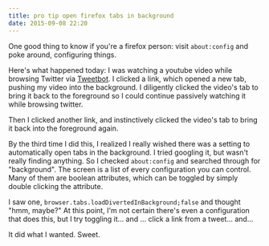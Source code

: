 ```yaml
---
title: pro tip open firefox tabs in background
date: 2015-09-08 22:20
---
```


One good thing to know if you're a firefox person: visit `about:config` and poke
around, configuring things.

Here's what happened today: I was watching a youtube video while browsing
Twitter via [Tweetbot](http://tapbots.com/tweetbot/mac/). I clicked a link,
which opened a new tab, pushing my video into the background. I diligently
clicked the video's tab to bring it back to the foreground so I could continue
passively watching it while browsing twitter.

Then I clicked another link, and instinctively clicked the video's tab to bring
it back into the foreground again.

By the third time I did this, I realized I really wished there was a setting to
automatically open tabs in the background. I tried googling it, but wasn't
really finding anything. So I checked `about:config` and searched through for
"background". The screen is a list of every configuration you can control.
Many of them are boolean attributes, which can be toggled by simply double
clicking the attribute.

I saw one, `browser.tabs.loadDivertedInBackground;false` and thought "hmm,
maybe?" At this point, I'm not certain there's even a configuration that does
this, but I try toggling it... and ... click a link from a tweet... and...

It did what I wanted. Sweet.
